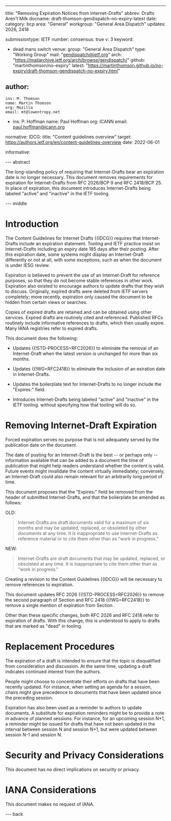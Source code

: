 ---
title: "Removing Expiration Notices from Internet-Drafts"
abbrev: Drafts Aren't Milk
docname: draft-thomson-gendispatch-no-expiry-latest
date:
category: bcp
area: "General"
workgroup: "General Area Dispatch"
updates: 2026, 2418

submissiontype: IETF
number:
consensus: true
v: 3
keyword:
 - dead mans switch
venue:
  group: "General Area Dispatch"
  type: "Working Group"
  mail: "gendispatch@ietf.org"
  arch: "https://mailarchive.ietf.org/arch/browse/gendispatch/"
  github: "martinthomson/no-expiry"
  latest: "https://martinthomson.github.io/no-expiry/draft-thomson-gendispatch-no-expiry.html"

author:
  -
    ins: M. Thomson
    name: Martin Thomson
    org: Mozilla
    email: mt@lowentropy.net
  -
    ins: P. Hoffman
    name: Paul Hoffman
    org: ICANN
    email: paul.hoffman@icann.org

normative:
  IDCG:
    title: "Content guidelines overview"
    target: https://authors.ietf.org/en/content-guidelines-overview
    date: 2022-06-01

informative:

--- abstract

The long-standing policy of requiring that Internet-Drafts bear an expiration
date is no longer necessary.  This document removes requirements for expiration
for Internet-Drafts from RFC 2026/BCP 9 and RFC 2418/BCP 25.
In place of expiration, this document introduces Internet-Drafts being labeled
"active" and "inactive" in the IETF tooling.


--- middle

# Introduction

The Content Guidelines for Internet Drafts {{IDCG}} requires that
Internet-Drafts include an expiration statement.  Tooling and IETF practice
insist on Internet-Drafts including an expiry date 185 days after their posting.
After this expiration date, some systems might display an Internet-Draft
differently or not at all, with some exceptions, such as when the document is
under IESG review.

Expiration is believed to prevent the use of an Internet-Draft for reference
purposes, so that they do not become stable references in other work.
Expiration also existed to encourage authors to update drafts that they wish to
discuss.  Originally, expired drafts were deleted from IETF servers completely;
more recently, expiration only caused the document to be hidden from certain
views or searches.

Copies of expired drafts are retained and can be obtained using other services.
Expired drafts are routinely cited and referenced.  Published RFCs routinely
include informative references to drafts, which then usually expire.
Many IANA registries refer to expired drafts.

This document does the following:

- Updates {{!STD-PROCESS=RFC2026}} to eliminate the removal of an Internet-Draft
when the latest version is unchanged for more than six months.

- Updates {{!WG=RFC2418}} to eliminate the inclusion of an exiration date in
Internet-Drafts.

- Updates the boilerplate text for Internet-Drafts to no longer include the
"Expires:" field.

- Introduces Internet-Drafts being labeled "active" and "inactive" in the
IETF tooling. without specifying how that tooling will do so.


# Removing Internet-Draft Expiration

Forced expiration serves no purpose that is not adequately served by the
publication date on the document.

The date of posting for an Internet-Draft is the best -- or perhaps only --
information available that can be added to a document the time of publication
that might help readers understand whether the content is valid.  Future events
might invalidate the content virtually immediately; conversely, an
Internet-Draft could also remain relevant for an arbitrarily long period of
time.

This document proposes that the "Expires:" field be removed from the header of
submitted Internet-Drafts, and that the boilerplate be amended as follows:

OLD:

> Internet-Drafts are draft documents valid for a maximum of six months and may
  be updated, replaced, or obsoleted by other documents at any time. It is
  inappropriate to use Internet-Drafts as reference material or to cite them
  other than as "work in progress."

NEW:

> Internet-Drafts are draft documents that may be updated, replaced, or
  obsoleted at any time. It is inappropriate to cite them other than as "work in
  progress."

Creating a revision to the Content Guidelines {{IDCG}} will be necessary to
remove references to expiration.

This document updates RFC 2026 {{!STD-PROCESS=RFC2026}} to remove the second
paragraph of Section <xref format="none" section="2.2" sectionFormat="bare"
target="STD-PROCESS"/> and RFC 2418 {{!WG=RFC2418}} to remove a single mention
of expiration from Section <xref format="none" section="7.2"
sectionFormat="bare" target="WG"/>.

Other than these specific changes, both RFC 2026 and RFC 2418 refer to
expiration of drafts.  With this change, this is understood to apply to drafts
that are marked as "dead" in tooling.


# Replacement Procedures

The expiration of a draft is intended to ensure that the topic is disqualified
from consideration and discussion.  At the same time, updating a draft
indicates continued interest from the authors.

People might choose to concentrate their efforts on drafts that have been
recently updated.  For instance, when setting an agenda for a session, chairs
might give precedence to documents that have been updated since the preceding
session.

Expiration has also been used as a reminder to authors to update documents.  A
substitute for expiration reminders might be to provide a note in advance of
planned sessions.  For instance, for an upcoming session N+1, a reminder might
be issued for drafts that have not been updated in the interval between session
N and session N+1, but were updated between session N-1 and session N.


# Security and Privacy Considerations

This document has no direct implications on security or privacy.


# IANA Considerations

This document makes no request of IANA.


--- back
